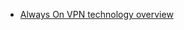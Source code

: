 - [Always On VPN technology overview](https://docs.microsoft.com/en-us/windows-server/remote/remote-access/vpn/always-on-vpn/always-on-vpn-technology-overview)
